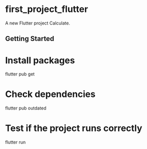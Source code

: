 # first_project_flutter

A new Flutter project Calculate.

## Getting Started

# Install packages

flutter pub get

# Check dependencies

flutter pub outdated

# Test if the project runs correctly

flutter run
